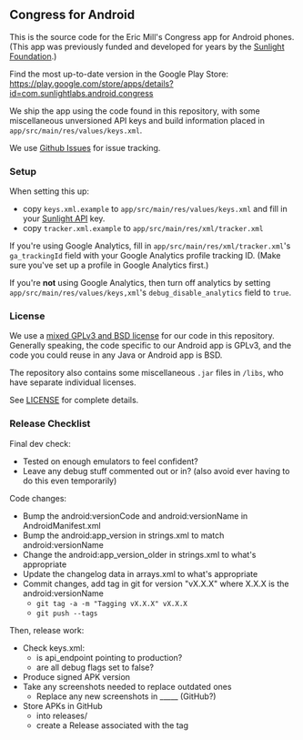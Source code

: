 ## Congress for Android

This is the source code for the Eric Mill's Congress app for Android phones. (This app was previously funded and developed for years by the [Sunlight Foundation](https://sunlightfoundation.com).)

Find the most up-to-date version in the Google Play Store: https://play.google.com/store/apps/details?id=com.sunlightlabs.android.congress

We ship the app using the code found in this repository, with some miscellaneous unversioned API keys and build information placed in `app/src/main/res/values/keys.xml`.

We use [Github Issues](https:/github.com/konklone/congress-android/issues) for issue tracking.

### Setup

When setting this up:

* copy `keys.xml.example` to `app/src/main/res/values/keys.xml` and fill in your [Sunlight API](http://services.sunlightlabs.com) key.
* copy `tracker.xml.example` to `app/src/main/res/xml/tracker.xml`

If you're using Google Analytics, fill in `app/src/main/res/xml/tracker.xml`'s `ga_trackingId` field with your Google Analytics profile tracking ID. (Make sure you've set up a profile in Google Analytics first.)

If you're **not** using Google Analytics, then turn off analytics by setting `app/src/main/res/values/keys,xml`'s `debug_disable_analytics` field to `true`.



### License

We use a [mixed GPLv3 and BSD license](LICENSE) for our code in this repository. Generally speaking, the code specific to our Android app is GPLv3, and the code you could reuse in any Java or Android app is BSD.

The repository also contains some miscellaneous `.jar` files in `/libs`, who have separate individual licenses.

See [LICENSE](LICENSE) for complete details.


### Release Checklist

Final dev check:

* Tested on enough emulators to feel confident?
* Leave any debug stuff commented out or in? (also avoid ever having to do this even temporarily)

Code changes:

* Bump the android:versionCode and android:versionName in AndroidManifest.xml
* Bump the android:app_version in strings.xml to match android:versionName
* Change the android:app_version_older in strings.xml to what's appropriate
* Update the changelog data in arrays.xml to what's appropriate
* Commit changes, add tag in git for version "vX.X.X" where X.X.X is the android:versionName
  - `git tag -a -m "Tagging vX.X.X" vX.X.X`
  - `git push --tags`

Then, release work:

* Check keys.xml:
  - is api_endpoint pointing to production?
  - are all debug flags set to false?
* Produce signed APK version
* Take any screenshots needed to replace outdated ones
  - Replace any new screenshots in _____ (GitHub?)
* Store APKs in GitHub
  - into releases/
  - create a Release associated with the tag

